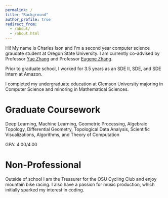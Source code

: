 ```yaml
---
permalink: /
title: "Background"
author_profile: true
redirect_from: 
  - /about/
  - /about.html
---
```


Hi! My name is Charles Ison and I'm a second year computer science graudate student at Oregon State University. I am currently co-advised by Professor [Yue Zhang](https://web.engr.oregonstate.edu/~zhangyue/) and  Professor [Eugene Zhang](https://web.engr.oregonstate.edu/~zhange/).

Prior to graduate school, I worked for 3.5 years as an SDE II, SDE, and SDE Intern at Amazon.

I completed my undergraduate education at Clemson University majoring in Computer Science and minoring in Mathematical Sciences.

Graduate Coursework
======
Deep Learning, Machine Learning, Geometric Processing, Algebraic Topology, Differential Geometry, Topological Data Analysis, Scientific Visualizations, Algorithms, and Theory of Computation

GPA: 4.00/4.00


Non-Professional
======

Outside of school I am the Treasurer for the OSU Cycling Club and enjoy mountain bike racing. I also have a passion for music production, which initially sparked my interest in coding.